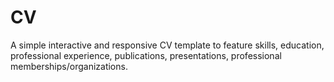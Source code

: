 # CV

A simple interactive and responsive CV template to feature skills, education, professional experience, publications, presentations, professional memberships/organizations.
